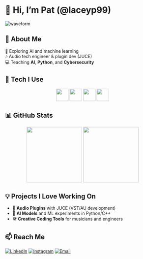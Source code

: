 # 👋 Hi, I’m Pat (@laceyp99)

![waveform](assets\waveform.gif)

## 👀 About Me  
🤖 Exploring AI and machine learning  
🎶 Audio tech engineer & plugin dev (JUCE)  
💻 Teaching **AI**, **Python**, and **Cybersecurity**


## 🔧 Tech I Use  
<p align="center">
  <img src="https://cdn.jsdelivr.net/gh/devicons/devicon/icons/python/python-original.svg" height="40" />
  <img src="https://cdn.jsdelivr.net/gh/devicons/devicon/icons/cplusplus/cplusplus-original.svg" height="40" />
  <img src="https://cdn.jsdelivr.net/gh/devicons/devicon/icons/linux/linux-original.svg" height="40" />
  <img src="https://cdn.jsdelivr.net/gh/devicons/devicon/icons/git/git-original.svg" height="40" />
</p>

## 📊 GitHub Stats  
<p align="center">
  <img src="https://github-readme-stats.vercel.app/api?username=laceyp99&show_icons=true&theme=radical" height="180" />
  <img src="https://github-readme-streak-stats.herokuapp.com/?user=laceyp99&theme=radical" height="180" />
</p>

## 💡 Projects I Love Working On  
- 🎵 **Audio Plugins** with JUCE (VST/AU development)  
- 🤖 **AI Models** and ML experiments in Python/C++  
- 🛠️ **Creative Coding Tools** for musicians and engineers  

## 📫 Reach Me  
[![LinkedIn](https://img.shields.io/badge/LinkedIn-Connect-blue?style=for-the-badge&logo=linkedin&logoColor=white)](https://www.linkedin.com/in/patrickalacey/)
[![Instagram](https://img.shields.io/badge/Instagram-%40whereislace-E4405F?style=for-the-badge&logo=instagram&logoColor=white)](https://instagram.com/whereislace)
[![Email](https://img.shields.io/badge/Email-patalacey%40gmail.com-red?style=for-the-badge&logo=gmail&logoColor=white)](mailto:patalacey@gmail.com)